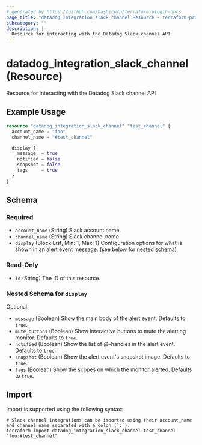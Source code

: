 ```yaml
---
# generated by https://github.com/hashicorp/terraform-plugin-docs
page_title: "datadog_integration_slack_channel Resource - terraform-provider-datadog"
subcategory: ""
description: |-
  Resource for interacting with the Datadog Slack channel API
---
```


# datadog_integration_slack_channel (Resource)

Resource for interacting with the Datadog Slack channel API

## Example Usage

```terraform
resource "datadog_integration_slack_channel" "test_channel" {
  account_name = "foo"
  channel_name = "#test_channel"

  display {
    message  = true
    notified = false
    snapshot = false
    tags     = true
  }
}
```

<!-- schema generated by tfplugindocs -->
## Schema

### Required

- `account_name` (String) Slack account name.
- `channel_name` (String) Slack channel name.
- `display` (Block List, Min: 1, Max: 1) Configuration options for what is shown in an alert event message. (see [below for nested schema](#nestedblock--display))

### Read-Only

- `id` (String) The ID of this resource.

<a id="nestedblock--display"></a>
### Nested Schema for `display`

Optional:

- `message` (Boolean) Show the main body of the alert event. Defaults to `true`.
- `mute_buttons` (Boolean) Show interactive buttons to mute the alerting monitor. Defaults to `true`.
- `notified` (Boolean) Show the list of @-handles in the alert event. Defaults to `true`.
- `snapshot` (Boolean) Show the alert event's snapshot image. Defaults to `true`.
- `tags` (Boolean) Show the scopes on which the monitor alerted. Defaults to `true`.

## Import

Import is supported using the following syntax:

```shell
# Slack channel integrations can be imported using their account_name and channel_name separated with a colon (`:`).
terraform import datadog_integration_slack_channel.test_channel "foo:#test_channel"
```
